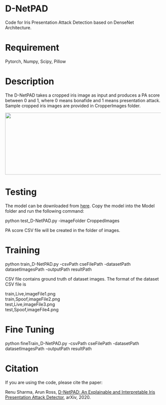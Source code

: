 
# D-NetPAD
Code for Iris Presentation Attack Detection based on DenseNet Architecture.

# Requirement
Pytorch, Numpy, Scipy, Pillow

# Description
The D-NetPAD takes a cropped iris image as input and produces a PA score between 0 and 1, where 0 means bonafide and 1 means presentation attack. Sample cropped iris images are provided in CropperImages folder.

<img src="https://github.com/sharmaGIT/D-NetPAD/blob/master/Images/Architecture.jpg" width="800" height="200">

# Testing
The model can be downloaded from [here](https://drive.google.com/drive/folders/178o1ujoUb3b5HYi8_51b1r8XZ2wbEYc7?usp=sharing). Copy the model into the Model folder and run the following command:

python test_D-NetPAD.py -imageFolder CroppedImages

PA score CSV file will be created in the folder of images.

# Training
python train_D-NetPAD.py -csvPath cseFilePath -datasetPath datasetImagesPath -outputPath resultPath

CSV file contains ground truth of dataset images. The format of the dataset CSV file is

train,Live,imageFile1.png <br />
train,Spoof,imageFile2.png <br />
test,Live,imageFile3.png <br />
test,Spoof,imageFile4.png <br />

# Fine Tuning
python fineTrain_D-NetPAD.py -csvPath cseFilePath -datasetPath datasetImagesPath -outputPath resultPath

# Citation
If you are using the code, please cite the paper:

Renu Sharma, Arun Ross, [D-NetPAD: An Explainable and Interpretable Iris Presentation Attack Detector](https://arxiv.org/abs/2007.01381), arXiv, 2020.
